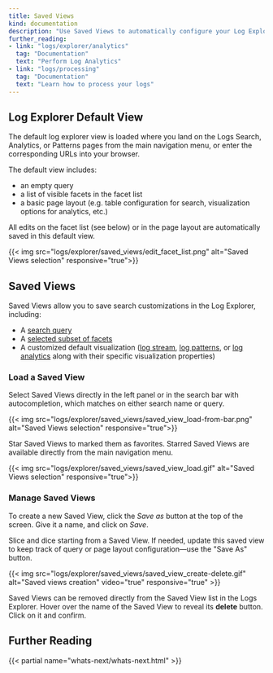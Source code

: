 ```yaml
---
title: Saved Views
kind: documentation
description: "Use Saved Views to automatically configure your Log Explorer."
further_reading:
- link: "logs/explorer/analytics"
  tag: "Documentation"
  text: "Perform Log Analytics"
- link: "logs/processing"
  tag: "Documentation"
  text: "Learn how to process your logs"
---
```


## Log Explorer Default View

The default log explorer view is loaded where you land on the Logs Search, Analytics, or Patterns pages from the main navigation menu, or enter the corresponding URLs into your browser.

The default view includes:

* an empty query
* a list of visible facets in the facet list
* a basic page layout (e.g. table configuration for search, visualization options for analytics, etc.)

All edits on the facet list (see below) or in the page layout are automatically saved in this default view.

{{< img src="logs/explorer/saved_views/edit_facet_list.png" alt="Saved Views selection" responsive="true">}}


## Saved Views

Saved Views allow you to save search customizations in the Log Explorer, including:

* A [search query][1]
* A [selected subset of facets][2]
* A customized default visualization ([log stream][4], [log patterns][5], or [log analytics][6] along with their specific visualization properties)


### Load a Saved View

Select Saved Views directly in the left panel or in the search bar with autocompletion, which matches on either search name or query. 

{{< img src="logs/explorer/saved_views/saved_view_load-from-bar.png" alt="Saved Views selection" responsive="true">}}

Star Saved Views to marked them as favorites. Starred Saved Views are available directly from the main navigation menu.

{{< img src="logs/explorer/saved_views/saved_view_load.gif" alt="Saved Views selection" responsive="true">}}

### Manage Saved Views

To create a new Saved View, click the *Save as* button at the top of the screen. Give it a name, and click on *Save*. 

Slice and dice starting from a Saved View. If needed, update this saved view to keep track of query or page layout configuration—use the "Save As" button. 

{{< img src="logs/explorer/saved_views/saved_view_create-delete.gif" alt="Saved views creation" video="true" responsive="true" >}}

Saved Views can be removed directly from the Saved View list in the Logs Explorer. Hover over the name of the Saved View to reveal its **delete** button. Click on it and confirm.


## Further Reading

{{< partial name="whats-next/whats-next.html" >}}

[1]: /logs/explorer/search
[2]: /logs/explorer/?tab=facets#setup
[3]: /logs/explorer/?tab=logstream#visualization
[4]: /logs/explorer/?tab=logstream#visualization
[5]: /logs/explorer/patterns
[6]: /logs/explorer/analytics
